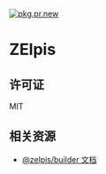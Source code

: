 [![pkg.pr.new](/badge/Z-TEAM-Z/zelpis)](/~/Z-TEAM-Z/zelpis)

# ZElpis

## 许可证

MIT

## 相关资源

- [@zelpis/builder 文档](../../docs/builder/README.md)
